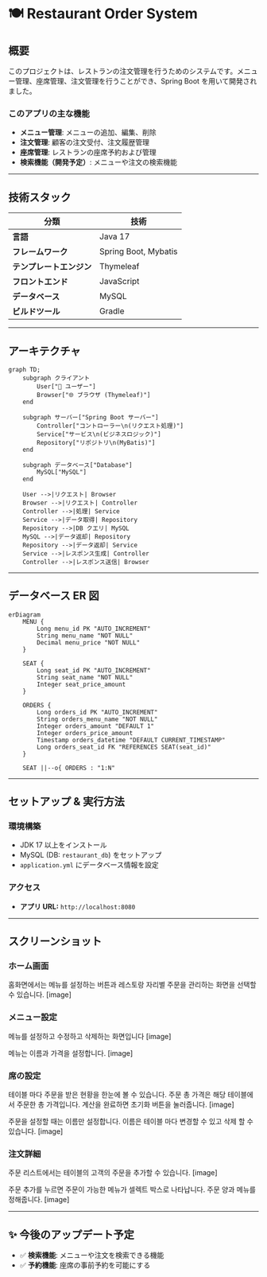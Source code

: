 # 🍽️ Restaurant Order System

## 概要
このプロジェクトは、レストランの注文管理を行うためのシステムです。メニュー管理、座席管理、注文管理を行うことができ、Spring Boot を用いて開発されました。

### このアプリの主な機能
- **メニュー管理**: メニューの追加、編集、削除
- **注文管理**: 顧客の注文受付、注文履歴管理
- **座席管理**: レストランの座席予約および管理
- **検索機能（開発予定）**: メニューや注文の検索機能

---

## 技術スタック
| 分類        | 技術                   |
|------------|----------------------|
| **言語**   | Java 17              |
| **フレームワーク** | Spring Boot, Mybatis |
| **テンプレートエンジン** | Thymeleaf            |
| **フロントエンド** | JavaScript           |
| **データベース** | MySQL                |
| **ビルドツール** | Gradle               |

---

## アーキテクチャ
```mermaid
graph TD;
    subgraph クライアント
        User["👤 ユーザー"]
        Browser["🌐 ブラウザ (Thymeleaf)"]
    end

    subgraph サーバー["Spring Boot サーバー"]
        Controller["コントローラー\n(リクエスト処理)"]
        Service["サービス\n(ビジネスロジック)"]
        Repository["リポジトリ\n(MyBatis)"]
    end

    subgraph データベース["Database"]
        MySQL["MySQL"]
    end

    User -->|リクエスト| Browser
    Browser -->|リクエスト| Controller
    Controller -->|処理| Service
    Service -->|データ取得| Repository
    Repository -->|DB クエリ| MySQL
    MySQL -->|データ返却| Repository
    Repository -->|データ返却| Service
    Service -->|レスポンス生成| Controller
    Controller -->|レスポンス送信| Browser
```

---

## データベース ER 図
```mermaid
erDiagram
    MENU {
        Long menu_id PK "AUTO_INCREMENT"
        String menu_name "NOT NULL"
        Decimal menu_price "NOT NULL"
    }
    
    SEAT {
        Long seat_id PK "AUTO_INCREMENT"
        String seat_name "NOT NULL"
        Integer seat_price_amount
    }
    
    ORDERS {
        Long orders_id PK "AUTO_INCREMENT"
        String orders_menu_name "NOT NULL"
        Integer orders_amount "DEFAULT 1"
        Integer orders_price_amount
        Timestamp orders_datetime "DEFAULT CURRENT_TIMESTAMP"
        Long orders_seat_id FK "REFERENCES SEAT(seat_id)"
    }
    
    SEAT ||--o{ ORDERS : "1:N"
```

---

## セットアップ & 実行方法
### **環境構築**
- JDK 17 以上をインストール
- MySQL (DB: `restaurant_db`) をセットアップ
- `application.yml` にデータベース情報を設定

### **アクセス**
- **アプリ URL:** `http://localhost:8080`

---

## スクリーンショット
### ホーム画面
홈화면에서는 메뉴를 설정하는 버튼과 레스토랑 자리별 주문을 관리하는 화면을 선택할 수 있습니다.
[image]

### メニュー設定
메뉴를 설정하고 수정하고 삭제하는 화면입니다
[image]

메뉴는 이름과 가격을 설정합니다.
[image]

### 席の設定
테이블 마다 주문을 받은 현황을 한눈에 볼 수 있습니다. 주문 총 가격은 해당 테이블에서 주문한 총 가격입니다. 계산을 완료하면 초기화 버튼을 눌러줍니다.
[image]

주문을 설정할 때는 이름만 설정합니다. 이름은 테이블 마다 변경할 수 있고 삭제 할 수 있습니다.
[image]

### 注文詳細
주문 리스트에서는 테이블의 고객의 주문을 추가할 수 있습니다.
[image]

주문 추가를 누르면 주문이 가능한 메뉴가 셀렉트 박스로 나타납니다. 주문 양과 메뉴를 정해줍니다.
[image]

---

## ✨ 今後のアップデート予定
- ✅ **検索機能**: メニューや注文を検索できる機能
- ✅ **予約機能**: 座席の事前予約を可能にする









